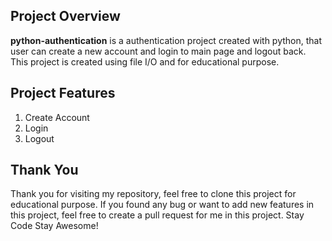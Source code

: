 ## Project Overview
**python-authentication** is a authentication project created with python, that user can create a new account and login to main page and logout back. This project is created using file I/O and for educational purpose.

## Project Features
1. Create Account
2. Login
3. Logout

## Thank You
Thank you for visiting my repository, feel free to clone this project for educational purpose. If you found any bug or want to add new features in this project, feel free to create a pull request for me in this project. Stay Code Stay Awesome!